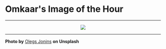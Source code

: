 # Omkaar's Image of the Hour

---

<div align="center">

<a href="https://unsplash.com/photos/people-sit-and-work-by-a-large-city-window-WjZQ0ksfpXY">
  <img src="https://images.unsplash.com/photo-1749498760968-276a6a99c563?crop=entropy&cs=tinysrgb&fit=max&fm=jpg&ixid=M3w3NjA2Nzh8MHwxfHJhbmRvbXx8fHx8fHx8fDE3NTMzMDA4MDB8&ixlib=rb-4.1.0&q=80&w=1080" style="max-width:100%; height:auto;">
</a>



</div>

---

**Photo by** [Olegs Jonins](https://unsplash.com/@jo_negatives) **on Unsplash**
